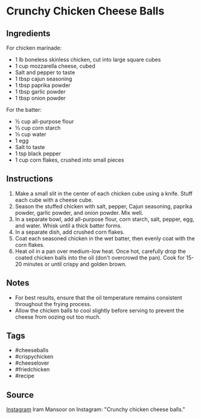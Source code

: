  # Crunchy Chicken Cheese Balls

## Ingredients

For chicken marinade:

- 1 lb boneless skinless chicken, cut into large square cubes
- 1 cup mozzarella cheese, cubed
- Salt and pepper to taste
- 1 tbsp cajun seasoning
- 1 tbsp paprika powder
- 1 tbsp garlic powder
- 1 tbsp onion powder

For the batter:

- ½ cup all-purpose flour
- ⅓ cup corn starch
- ⅓ cup water
- 1 egg
- Salt to taste
- 1 tsp black pepper
- 1 cup corn flakes, crushed into small pieces

## Instructions

1. Make a small slit in the center of each chicken cube using a knife. Stuff each cube with a cheese cube.
2. Season the stuffed chicken with salt, pepper, Cajun seasoning, paprika powder, garlic powder, and onion powder. Mix well.
3. In a separate bowl, add all-purpose flour, corn starch, salt, pepper, egg, and water. Whisk until a thick batter forms.
4. In a separate dish, add crushed corn flakes.
5. Coat each seasoned chicken in the wet batter, then evenly coat with the corn flakes.
6. Heat oil in a pan over medium-low heat. Once hot, carefully drop the coated chicken balls into the oil (don't overcrowd the pan). Cook for 15-20 minutes or until crispy and golden brown.

## Notes

- For best results, ensure that the oil temperature remains consistent throughout the frying process.
- Allow the chicken balls to cool slightly before serving to prevent the cheese from oozing out too much.

## Tags

- #cheeseballs
- #crispychicken
- #cheeselover
- #friedchicken
- #recipe

## Source

[Instagram](https://www.instagram.com/p/C4OUws8vm41) Iram Mansoor on Instagram: "Crunchy chicken cheese balls."